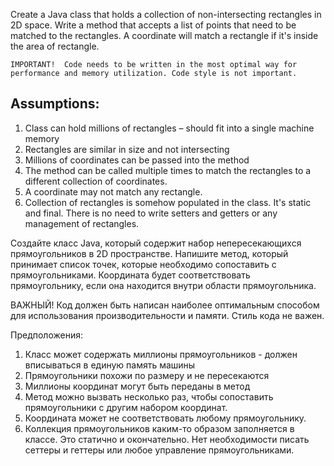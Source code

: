Create a Java class that holds a collection of non-intersecting rectangles in 2D space. Write a method that accepts a list of points that need to be matched to the rectangles. A coordinate will match a rectangle if it's inside the area of rectangle.

`IMPORTANT!  Code needs to be written in the most optimal way for performance and memory utilization. Code style is not important.`

Assumptions:
---
1. Class can hold millions of rectangles – should fit into a single machine memory
2. Rectangles are similar in size and not intersecting
3. Millions of coordinates can be passed into the method
4. The method can be called multiple times to match the rectangles to a different collection of coordinates.
5. A coordinate may not match any rectangle.
6. Collection of rectangles is somehow populated in the class. It's static and final. There is no need to write setters and getters or any management of rectangles.






Создайте класс Java, который содержит набор непересекающихся прямоугольников в 2D пространстве. Напишите метод, который принимает список точек, которые необходимо сопоставить с прямоугольниками. Координата будет соответствовать прямоугольнику, если она находится внутри области прямоугольника.

ВАЖНЫЙ! Код должен быть написан наиболее оптимальным способом для использования производительности и памяти. Стиль кода не важен.

Предположения:
1. Класс может содержать миллионы прямоугольников - должен вписываться в единую память машины
2. Прямоугольники похожи по размеру и не пересекаются
3. Миллионы координат могут быть переданы в метод
4. Метод можно вызвать несколько раз, чтобы сопоставить прямоугольники с другим набором координат.
5. Координата может не соответствовать любому прямоугольнику.
6. Коллекция прямоугольников каким-то образом заполняется в классе. Это статично и окончательно. Нет необходимости писать сеттеры и геттеры или любое управление прямоугольниками.





